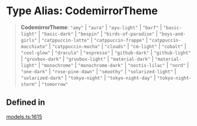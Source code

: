 # Type Alias: CodemirrorTheme

> **CodemirrorTheme**: `"amy"` \| `"aura"` \| `"ayu-light"` \| `"barf"` \| `"basic-light"` \| `"basic-dark"` \| `"bespin"` \| `"birds-of-paradise"` \| `"boys-and-girls"` \| `"catppuccin-latte"` \| `"catppuccin-frappe"` \| `"catppuccin-macchiato"` \| `"catppuccin-mocha"` \| `"clouds"` \| `"cm-light"` \| `"cobalt"` \| `"cool-glow"` \| `"dracula"` \| `"espresso"` \| `"github-dark"` \| `"github-light"` \| `"gruvbox-dark"` \| `"gruvbox-light"` \| `"material-dark"` \| `"material-light"` \| `"monochrome"` \| `"monochrome-dark"` \| `"noctis-lilac"` \| `"nord"` \| `"one-dark"` \| `"rose-pine-dawn"` \| `"smoothy"` \| `"solarized-light"` \| `"solarized-dark"` \| `"tokyo-night"` \| `"tokyo-night-day"` \| `"tokyo-night-storm"` \| `"tomorrow"`

## Defined in

[models.ts:1615](https://github.com/live-codes/livecodes/blob/74dabade5b38ddc0aa3c7fcab9dac740d9af1548/src/sdk/models.ts#L1615)